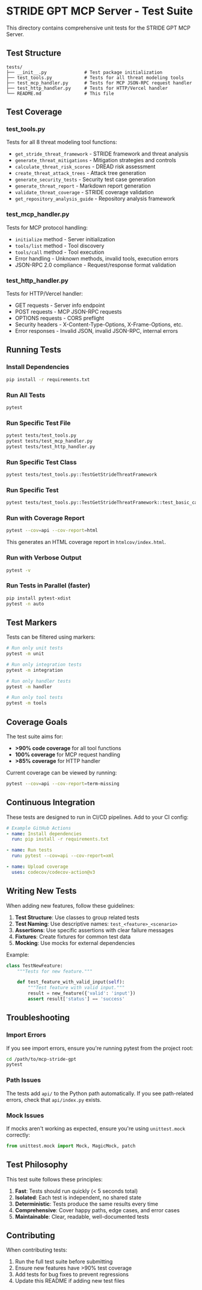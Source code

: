 # STRIDE GPT MCP Server - Test Suite

This directory contains comprehensive unit tests for the STRIDE GPT MCP Server.

## Test Structure

```
tests/
├── __init__.py              # Test package initialization
├── test_tools.py            # Tests for all threat modeling tools
├── test_mcp_handler.py      # Tests for MCP JSON-RPC request handler
├── test_http_handler.py     # Tests for HTTP/Vercel handler
└── README.md                # This file
```

## Test Coverage

### test_tools.py
Tests for all 8 threat modeling tool functions:
- `get_stride_threat_framework` - STRIDE framework and threat analysis
- `generate_threat_mitigations` - Mitigation strategies and controls
- `calculate_threat_risk_scores` - DREAD risk assessment
- `create_threat_attack_trees` - Attack tree generation
- `generate_security_tests` - Security test case generation
- `generate_threat_report` - Markdown report generation
- `validate_threat_coverage` - STRIDE coverage validation
- `get_repository_analysis_guide` - Repository analysis framework

### test_mcp_handler.py
Tests for MCP protocol handling:
- `initialize` method - Server initialization
- `tools/list` method - Tool discovery
- `tools/call` method - Tool execution
- Error handling - Unknown methods, invalid tools, execution errors
- JSON-RPC 2.0 compliance - Request/response format validation

### test_http_handler.py
Tests for HTTP/Vercel handler:
- GET requests - Server info endpoint
- POST requests - MCP JSON-RPC requests
- OPTIONS requests - CORS preflight
- Security headers - X-Content-Type-Options, X-Frame-Options, etc.
- Error responses - Invalid JSON, invalid JSON-RPC, internal errors

## Running Tests

### Install Dependencies

```bash
pip install -r requirements.txt
```

### Run All Tests

```bash
pytest
```

### Run Specific Test File

```bash
pytest tests/test_tools.py
pytest tests/test_mcp_handler.py
pytest tests/test_http_handler.py
```

### Run Specific Test Class

```bash
pytest tests/test_tools.py::TestGetStrideThreatFramework
```

### Run Specific Test

```bash
pytest tests/test_tools.py::TestGetStrideThreatFramework::test_basic_call_with_minimal_args
```

### Run with Coverage Report

```bash
pytest --cov=api --cov-report=html
```

This generates an HTML coverage report in `htmlcov/index.html`.

### Run with Verbose Output

```bash
pytest -v
```

### Run Tests in Parallel (faster)

```bash
pip install pytest-xdist
pytest -n auto
```

## Test Markers

Tests can be filtered using markers:

```bash
# Run only unit tests
pytest -m unit

# Run only integration tests
pytest -m integration

# Run only handler tests
pytest -m handler

# Run only tool tests
pytest -m tools
```

## Coverage Goals

The test suite aims for:
- **>90% code coverage** for all tool functions
- **100% coverage** for MCP request handling
- **>85% coverage** for HTTP handler

Current coverage can be viewed by running:

```bash
pytest --cov=api --cov-report=term-missing
```

## Continuous Integration

These tests are designed to run in CI/CD pipelines. Add to your CI config:

```yaml
# Example GitHub Actions
- name: Install dependencies
  run: pip install -r requirements.txt

- name: Run tests
  run: pytest --cov=api --cov-report=xml

- name: Upload coverage
  uses: codecov/codecov-action@v3
```

## Writing New Tests

When adding new features, follow these guidelines:

1. **Test Structure**: Use classes to group related tests
2. **Test Naming**: Use descriptive names: `test_<feature>_<scenario>`
3. **Assertions**: Use specific assertions with clear failure messages
4. **Fixtures**: Create fixtures for common test data
5. **Mocking**: Use mocks for external dependencies

Example:

```python
class TestNewFeature:
    """Tests for new feature."""

    def test_feature_with_valid_input(self):
        """Test feature with valid input."""
        result = new_feature({'valid': 'input'})
        assert result['status'] == 'success'
```

## Troubleshooting

### Import Errors

If you see import errors, ensure you're running pytest from the project root:

```bash
cd /path/to/mcp-stride-gpt
pytest
```

### Path Issues

The tests add `api/` to the Python path automatically. If you see path-related errors, check that `api/index.py` exists.

### Mock Issues

If mocks aren't working as expected, ensure you're using `unittest.mock` correctly:

```python
from unittest.mock import Mock, MagicMock, patch
```

## Test Philosophy

This test suite follows these principles:

1. **Fast**: Tests should run quickly (< 5 seconds total)
2. **Isolated**: Each test is independent, no shared state
3. **Deterministic**: Tests produce the same results every time
4. **Comprehensive**: Cover happy paths, edge cases, and error cases
5. **Maintainable**: Clear, readable, well-documented tests

## Contributing

When contributing tests:

1. Run the full test suite before submitting
2. Ensure new features have >90% test coverage
3. Add tests for bug fixes to prevent regressions
4. Update this README if adding new test files
